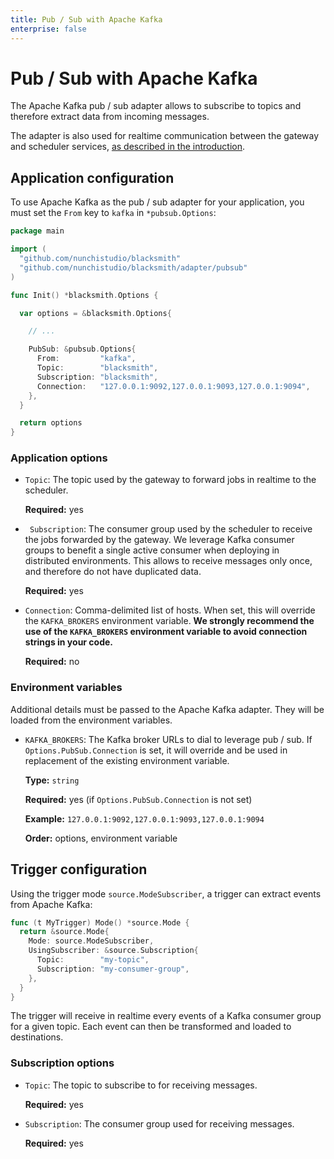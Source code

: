 ```yaml
---
title: Pub / Sub with Apache Kafka
enterprise: false
---
```


# Pub / Sub with Apache Kafka

The Apache Kafka pub / sub adapter allows to subscribe to topics and therefore
extract data from incoming messages.

The adapter is also used for realtime communication between the gateway and scheduler
services, [as described in the introduction](/blacksmith/introduction/what/overview).

## Application configuration

To use Apache Kafka as the pub / sub adapter for your application, you must set
the `From` key to `kafka` in `*pubsub.Options`:
```go
package main

import (
  "github.com/nunchistudio/blacksmith"
  "github.com/nunchistudio/blacksmith/adapter/pubsub"
)

func Init() *blacksmith.Options {

  var options = &blacksmith.Options{

    // ...

    PubSub: &pubsub.Options{
      From:         "kafka",
      Topic:        "blacksmith",
      Subscription: "blacksmith",
      Connection:   "127.0.0.1:9092,127.0.0.1:9093,127.0.0.1:9094",
    },
  }

  return options
}
```

### Application options

- `Topic`: The topic used by the gateway to forward jobs in realtime to the
  scheduler.

  **Required:** yes

- ` Subscription`: The consumer group used by the scheduler to receive the jobs
  forwarded by the gateway. We leverage Kafka consumer groups to benefit a single
  active consumer when deploying in distributed environments. This allows to receive
  messages only once, and therefore do not have duplicated data.

  **Required:** yes

- `Connection`: Comma-delimited list of hosts. When set, this will override the
  `KAFKA_BROKERS` environment variable. **We strongly recommend the use of the
  `KAFKA_BROKERS` environment variable to avoid connection strings in your code.**

  **Required:** no

### Environment variables

Additional details must be passed to the Apache Kafka adapter. They will be loaded
from the environment variables.

- `KAFKA_BROKERS`: The Kafka broker URLs to dial to leverage pub / sub. If
  `Options.PubSub.Connection` is set, it will override and be used in replacement
  of the existing environment variable.

  **Type:** `string`

  **Required:** yes (if `Options.PubSub.Connection` is not set)

  **Example:** `127.0.0.1:9092,127.0.0.1:9093,127.0.0.1:9094`

  **Order:** options, environment variable

## Trigger configuration

Using the trigger mode `source.ModeSubscriber`, a trigger can extract events from
Apache Kafka:
```go
func (t MyTrigger) Mode() *source.Mode {
  return &source.Mode{
    Mode: source.ModeSubscriber,
    UsingSubscriber: &source.Subscription{
      Topic:        "my-topic",
      Subscription: "my-consumer-group",
    },
  }
}
```

The trigger will receive in realtime every events of a Kafka consumer group for
a given topic. Each event can then be transformed and loaded to destinations.

### Subscription options

- `Topic`: The topic to subscribe to for receiving messages.

  **Required:** yes

- `Subscription`: The consumer group used for receiving messages.

  **Required:** yes
